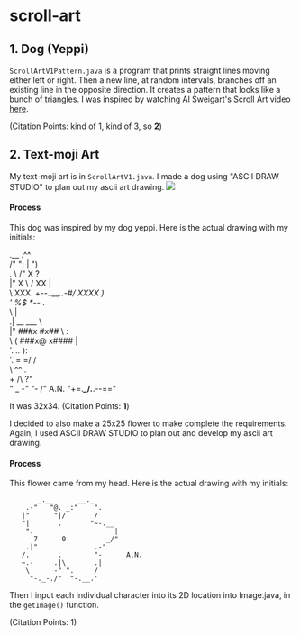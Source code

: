 # scroll-art

## 1. Dog (Yeppi)

`ScrollArtV1Pattern.java` is a program that prints straight lines moving either left or right. 
Then a new line, at random intervals, branches off an existing line in the opposite direction. 
It creates a pattern that looks like a bunch of triangles. I was inspired by watching Al Sweigart's Scroll Art video [here](https://www.youtube.com/watch?v=Sjk4UMpJqVs&embeds_referring_euri=https%3A%2F%2Fscrollart.org%2F&source_ve_path=MzY4NDIsMjM4NTE). 

(Citation Points: kind of 1, kind of 3, so **2**)


## 2. Text-moji Art 

My text-moji art is in `ScrollArtV1.java`.
I made a dog using "ASCII DRAW STUDIO" to plan out my ascii art drawing. 
![](https://www.asciiart.eu/ascii-draw-studio/app)
#### Process 
This dog was inspired by my dog yeppi. Here is the actual drawing with my initials:

                                           
   .__                     .^^             
  /"  ";                  |   ")           
 .      \                /"  X ?           
 |" X   \              /   XX  |           
 \ XXX.  \+--._.__..-#/   XXXX  )          
 '  %$                    *--_  .          
 \                               |         
 .|    __               ___      \         
 |"   *###x*           #x## \     :        
 \   ( ###x@          x####       |        
 '.            _.._              ):        
  '.           \=  =/            /         
   \             ^^             .          
    +            /\            ?"          
     " _      *-"  "-*       /"             A.N.
         "+=.___\__/.__.--=="              
                                           
                                           
                                           
It was 32x34.
(Citation Points: **1**)

I decided to also make a 25x25 flower to make complete the requirements. Again, I used ASCII DRAW STUDIO to plan out and develop my ascii art 
drawing. 

#### Process 
This flower came from my head. Here is the actual drawing with my initials:

           _.__      __._                                      
        .-"   "@. _:"    ".    
       |"      "|/       /     
       "|       .       "~-.__  
        ".                    | 
          7      0          _/" 
        .|"              .-" 
       /.       .        "-      A.N.
       ~.-     .|\       .|  
        \      -" ".     /      
         "-._-./"  "-.__.' 
Then I input each individual character into its 2D location into Image.java, in the `getImage()` function. 

(Citation Points: 1)

